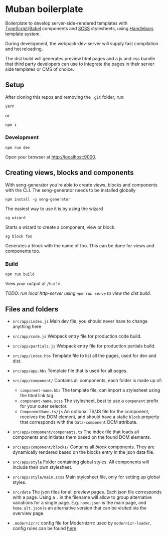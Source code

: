 # Muban boilerplate

Boilerplate to develop server-side-rendered templates with
[TypeScript](https://www.typescriptlang.org/)/[Babel](https://babeljs.io/) components and
[SCSS](http://sass-lang.com/) stylesheets, using [Handlebars](http://handlebarsjs.com/)
template system.

During development, the webpack-dev-server will supply fast compilation and hot reloading.

The dist build will generates preview html pages and a js and css bundle that third party
developers can use to integrate the pages in their server side templates or CMS of choice.

## Setup

After cloning this repos and removing the `.git` folder, run:
```
yarn
```
or
```
npm i
```

### Development

```
npm run dev
```
Open your browser at [http://localhost:9000](http://localhost:9000).

## Creating views, blocks and components
With seng-generator you're able to create views, blocks and components with the CLI.
The seng-generator needs to be installed globally

```
npm install -g seng-generator
```

The easiest way to use it is by using the wizard


```
sg wizard
```

Starts a wizard to create a component, view or block.

```
sg block foo
```

Generates a block with the name of foo. This can be done for views and components too.

### Build

```
npm run build
```

View your output at `/build`.

_TODO: run local http-server using `npm run serve` to view the dist build._

## Files and folders

* `src/app/index.js` Main dev file, you should never have to change anything here

* `src/app/code.js` Webpack entry file for production code build.
* `src/app/partials.js` Webpack entry file for production partials build.
* `src/app/index.hbs` Template file to list all the pages, used for dev and dist.
* `src/app/app.hbs` Template file that is used for all pages.
* `src/app/component/` Contains all components, each folder is made up of:
  * `component-name.hbs` The template file, can import a stylesheet using the html link tag.
  * `component-name.scss` The stylesheet, best to use a `component` prefix for your outer selector.
  * `ComponentName.ts/js` An optional TS/JS file for the component, receives the DOM element,
    and should have a static `block` property that corresponds with the `data-component`
    DOM attribute.
* `src/app/component/components.ts` The index file that loads all components and initiates them
  based on the found DOM elements.
* `src/app/component/blocks/` Contains all _block_ components. They are dynamically rendered based
  on the blocks entry in the json data file.
* `src/app/style` Folder containing global styles. All components will include their own stylesheet.
* `src/app/style/main.scss` Main stylesheet file, only for setting up global styles.
* `src/data` The json files for all preview pages. Each json file corresponds with a page.
  Using a `.` in the filename will allow to group alternative variations for a single page.
  E.g. `home.json` is the main page, and `home.alt.json` is an alternative version that can be
  visited via the overview page.
* `.modernizrrc` config file for Modernizrrc used by `modernizr-loader`, config rules can
  be found [here](https://github.com/Modernizr/Modernizr/blob/master/lib/config-all.json).
